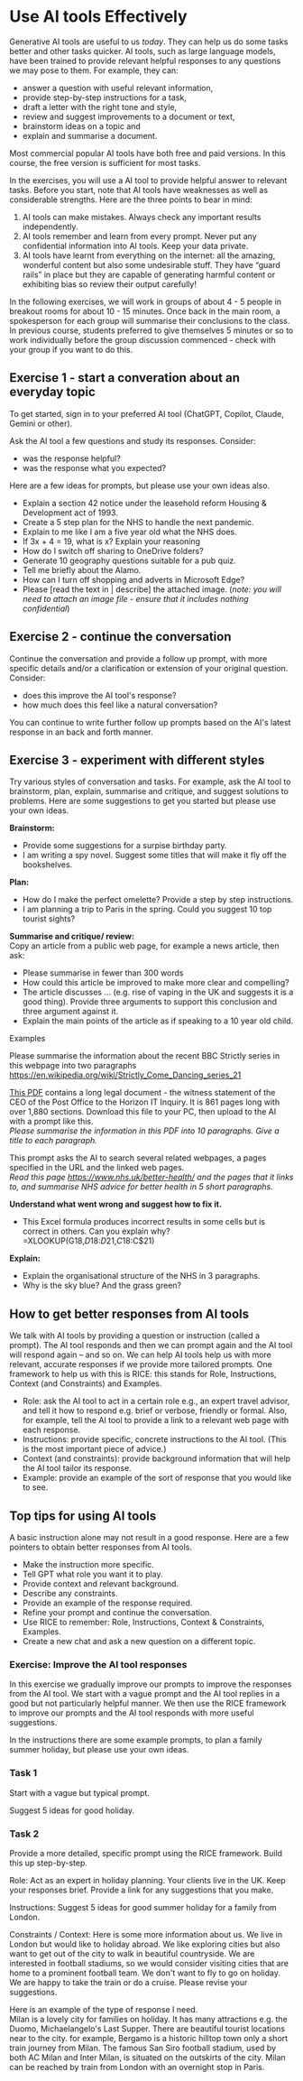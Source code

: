 # Use AI tools Effectively

Generative AI tools are useful to us _today_. They can help us do some tasks better and other tasks quicker.  AI tools, such as large language models, have been trained to provide relevant helpful responses to any questions we may pose to them.  For example, they can:
* answer a question with useful relevant information, 
* provide step-by-step instructions for a task,
* draft a letter with the right tone and style,
* review and suggest improvements to a document or text,
* brainstorm ideas on a topic and
* explain and summarise a document.

Most commercial popular AI tools have both free and paid versions.  In this course, the free version is sufficient for most tasks. 

In the exercises, you will use a AI tool to provide helpful answer to relevant tasks.  Before you start, note that AI tools have weaknesses as well as considerable strengths.  Here are the three points to bear in mind:
1. AI tools can make mistakes. Always check any important results independently.
2. AI tools remember and learn from every prompt. Never put any confidential information into AI tools. Keep your data private.
3. AI tools have learnt from everything on the internet: all the amazing, wonderful content but also some undesirable stuff. They have “guard rails” in place but they are capable of generating harmful content or exhibiting bias so review their output carefully!

In the following exercises, we will work in groups of about 4 - 5 people in breakout rooms for about 10 - 15 minutes. Once back in the main room, a spokesperson for each group will summarise their conclusions to the class.  In previous course, students preferred to give themselves 5 minutes or so to work individually before the group discussion commenced - check with your group if you want to do this. 

## Exercise 1 - start a converation about an everyday topic

To get started, sign in to your preferred AI tool (ChatGPT, Copilot, Claude, Gemini or other).

Ask the AI tool a few questions and study its responses.  Consider:
* was the response helpful?  
* was the response what you expected?

Here are a few ideas for prompts, but please use your own ideas also.
* Explain a section 42 notice under the leasehold reform Housing & Development act of 1993.
* Create a 5 step plan for the NHS to handle the next pandemic.
* Explain to me like I am a five year old what the NHS does.
* If 3x + 4 = 19, what is x?  Explain your reasoning
* How do I switch off sharing to OneDrive folders?
* Generate 10 geography questions suitable for a pub quiz.
* Tell me briefly about the Alamo.
* How can I turn off shopping and adverts in Microsoft Edge?
* Please [read the text in | describe] the attached image. (_note: you will need to attach an image file - ensure that it includes nothing confidential_)

## Exercise 2 - continue the conversation

Continue the conversation and provide a follow up prompt, with more specific details and/or a clarification or extension of your original question.  Consider:
* does this improve the AI tool's response?
* how much does this feel like a natural conversation?

You can continue to write further follow up prompts based on the AI's latest response in an back and forth manner.

## Exercise 3 - experiment with different styles 

Try various styles of conversation and tasks.  For example, ask the AI tool to brainstorm, plan, explain, summarise and critique, and suggest solutions to problems. Here are some suggestions to get you started but please use your own ideas.

**Brainstorm:**  
* Provide some suggestions for a surpise birthday party.  
* I am writing a spy novel. Suggest some titles that will make it fly off the bookshelves. 

**Plan:**  
* How do I make the perfect omelette?  Provide a step by step instructions.
* I am planning a trip to Paris in the spring.  Could you suggest 10 top tourist sights?

**Summarise and critique/ review:**  
Copy an article from a public web page, for example a news article, then ask:  
* Please summarise in fewer than 300 words
* How could this article be improved to make more clear and compelling?
* The article discusses ... (e.g. rise of vaping in the UK and suggests it is a good thing).  Provide three arguments to support this conclusion and three argument against it.
* Explain the main points of the article as if speaking to a 10 year old child.

Examples 

Please summarise the information about the recent BBC Strictly series in this webpage into two paragraphs https://en.wikipedia.org/wiki/Strictly_Come_Dancing_series_21

[This PDF](./Resources/WITN01020100.pdf) contains a long legal document - the witness statement of the CEO of the Post Office to the Horizon IT Inquiry.  It is 861 pages long with over 1,880 sections.  Download this file to your PC, then upload to the AI with a prompt like this.  
_Please summarise the information in this PDF into 10 paragraphs.  Give a title to each paragraph._

This prompt asks the AI to search several related webpages, a pages specified in the URL and the linked web pages.  
_Read this page https://www.nhs.uk/better-health/ and the pages that it links to, and summarise NHS advice for better health in 5 short paragraphs._

**Understand what went wrong and suggest how to fix it.** 
* This Excel formula produces incorrect results in some cells but is correct in others.  Can you explain why?  
=XLOOKUP(G18,$D$18:$D$21,$C18:$C$21)  

**Explain:**  
* Explain the organisational structure of the NHS in 3 paragraphs.
* Why is the sky blue?  And the grass green?

## How to get better responses from AI tools

We talk with AI tools by providing a question or instruction (called a prompt). The AI tool responds and then we can prompt again and the AI tool will respond again – and so on.  We can help AI tools help us with more relevant, accurate responses if we provide more tailored prompts. One framework to help us with this is RICE: this stands for Role, Instructions, Context (and Constraints) and Examples. 
* Role: ask the AI tool to act in a certain role e.g., an expert travel advisor, and tell it how to respond e.g. brief or verbose, friendly or formal. Also, for example, tell the AI tool to provide a link to a relevant web page with each response.
* Instructions: provide specific, concrete instructions to the AI tool. (This is the most important piece of advice.)
* Context (and constraints): provide background information that will help the AI tool tailor its response.
* Example: provide an example of the sort of response that you would like to see. 

## Top tips for using AI tools

A basic instruction alone may not result in a good response.  Here are a few pointers to obtain better responses from AI tools.

* Make the instruction more specific.
* Tell GPT what role you want it to play.
* Provide context and relevant background.
* Describe any constraints.
* Provide an example of the response required.
* Refine your prompt and continue the conversation.
* Use RICE to remember: Role, Instructions, Context & Constraints, Examples.
* Create a new chat and ask a new question on a different topic.

### Exercise: Improve the AI tool responses

In this exercise we gradually improve our prompts to improve the responses from the AI tool.  We start with a vague prompt and the AI tool replies in a good but not particularly helpful manner. We then use the RICE framework to improve our prompts and the AI tool responds with more useful suggestions.

In the instructions there are some example prompts, to plan a family summer holiday, but please use your own ideas. 

### Task 1 
Start with a vague but typical prompt.

Suggest 5 ideas for good holiday.

### Task  2
Provide a more detailed, specific prompt using the RICE framework. Build this up step-by-step.

Role: Act as an expert in holiday planning.  Your clients live in the UK.  Keep your responses brief. Provide a link for any suggestions that you make.

Instructions: Suggest 5 ideas for good summer holiday for a family from London.

Constraints / Context:  Here is some more information about us. We live in London but would like to holiday abroad. We like exploring cities but also want to get out of the city to walk in beautiful countryside. We are interested in football stadiums, so we would consider visiting cities that are home to a prominent football team. We don't want to fly to go on holiday.  We are happy to take the train or do a cruise.   Please revise your suggestions.

Here is an example of the type of response I need.  
Milan is a lovely city for families on holiday.  It has many attractions e.g. the Duomo, Michaelangelo's Last Supper.  There are beautiful tourist locations near to the city. for example, Bergamo is a historic hilltop town only a short train journey from Milan.  The famous San Siro football stadium, used by both AC Milan and Inter Milan, is situated on the outskirts of the city.  Milan can be reached by train from London with an overnight stop in Paris.
